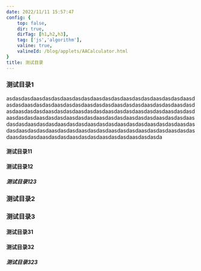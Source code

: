 ```yaml
---
date: 2022/11/11 15:57:47 
config: {
    top: false,
    dir: true,
    dirTag: [h1,h2,h3],
    tag: ['js','algorithm'],
    valine: true,
    valineId: /blog/applets/AACalculator.html
}
title: 测试目录
---
```


### 测试目录1

asdasdasdaasdasdasdaasdasdasdaasdasdasdaasdasdasdaasdasdasdaasdasdasdaasdasdasdaasdasdasdaasdasdasdaasdasdasdaasdasdasdaasdasdasdaasdasdasdaasdasdasdaasdasdasdaasdasdasdaasdasdasdaasdasdasdaasdasdasdaasdasdasdaasdasdasdaasdasdasdaasdasdasdaasdasdasdaasdasdasdaasdasdasdaasdasdasdaasdasdasdaasdasdasdaasdasdasdaasdasdasdaasdasdasdaasdasdasdaasdasdasdaasdasdasdaasdasdasdaasdasdasdaasdasdasdaasdasdasdaasdasdasdaasdasdasdaasdasdasda

#### 测试目录11
#### 测试目录12

##### 测试目录123

### 测试目录2

### 测试目录3

#### 测试目录31
#### 测试目录32

##### 测试目录323